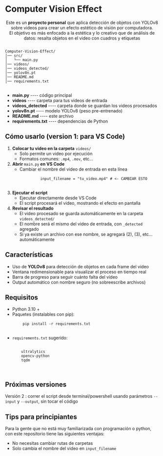 <h1>Computer Vision Effect</h1>
<p align="center">Este es un <b>proyecto personal</b> que aplica detección de objetos con YOLOv8 sobre videos para crear un efecto estético de visión por computadora. <br>
El objetivo es más enfocado a la estética y lo creativo que de análisis de datos: resalta objetos en el video con cuadros y etiquetas</p>
<pre>
<code>
Computer-Vision-Effect/
│── src/
│   └── main.py
│── videos/
│── videos_detected/
│── yolov8n.pt
│── README.md
│── requirements.txt
</code>
</pre>
<ul>
    <li><b>main.py</b> ---- código principal</li>
    <li><b>videos</b> ---- carpeta para tus videos de entrada</li>
    <li><b>videos_detected</b> ---- carpeta donde se guardan los videos procesados</li>
    <li><b>yolov8n.pt</b> ---- modelo YOLOv8 (peso pre-entrenado)</li>
    <li><b>README.md</b> ---- este archivo</li>
    <li><b>requirements.txt</b> ---- dependencias de Python</li>
</ul>

<h2>Cómo usarlo (version 1: para VS Code)</h2>
<ol>
    <li><b>Colocar tu video en la carpeta</b> <code>videos/</code>
    <ul>
        <li>Solo permite un video por ejecución</li>
        <li>Formatos comunes: <code>.mp4</code>, <code>.mov</code>, etc...</li>
    </ul>
    </li>
    <li><b>Abrir </b><code>main.py</code><b> en VS Code</b> 
    <ul>
        <li>Cambiar el nombre del video de entrada en esta línea</li>
        <pre>
        <code>input_filename = "tu_video.mp4" # <- CAMBIAR ESTO</code>
        </pre>
    </ul>
    </li>
    <li><b>Ejecutar el script</b>
    <ul>
        <li>Ejecutar directamente desde VS Code</li>
        <li>El script procesará el video, mostrando el efecto en pantalla</li>
    </ul>
    </li>
    <li><b>Revisar el resultado</b>
    <ul>
        <li>El video procesado se guarda automáticamente en la carpeta <code>videos_detected/</code></li>
        <li>El nombre será el mismo del video de entrada, con <code>_detected</code> agregado</li>
        <li>Si ya existe un archivo con ese nombre, se agregará (2), (3), etc... automáticamente</li>
    </ul>
    </li>
</ol>


<h2>Características</h2>
<ul>
    <li>Uso de <b>YOLOv8</b> para detección de objetos en cada frame del video</li>
    <li>Ventana redimensionable para visualizar el proceso en tiempo real</li>
    <li>Barra de progreso para seguir cuánto falta del video</li>
    <li>Output automático con nombre seguro (no sobreescribe archivos)</li>
</ul>


<h2>Requisitos</h2>
<ul>
    <li>Python 3.10 +</li>
    <li>Paquetes (instalables con pip): 
    <pre>
    <code>pip install -r requirements.txt</code>
    </pre>
    </li>
    <li><code>requirements.txt</code> sugerido:
    <pre>
    <code>
    ultralytics
    opencv-python
    tqdm
    </code>
    </pre>
    </li>
</ul>

<h2>Próximas versiones</h2>
<p>Versión 2 : correr el script desde terminal/powershell usando parámetros <code>--input</code> y <code>--output</code>, sin tocar el código</p>

<h2>Tips para principiantes</h2>
<p>Para la gente que no está muy familiarizada con programación o python, con este repositorio tiene las siguientes ventajas:</p>
<ul>
    <li>No necesitas cambiar rutas de carpetas</li>
    <li>Solo cambia el nombre del video en <code>input_filename</code></li>
</ul>
